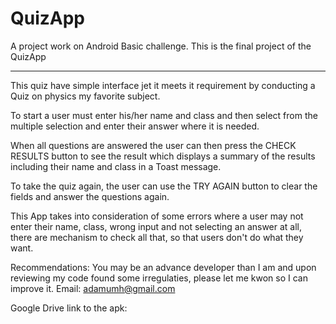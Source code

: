 # QuizApp
A project work on Android Basic challenge.
This is the final project of the QuizApp
****************************************
This quiz have simple interface jet it meets it requirement by conducting a Quiz on 
physics my favorite subject.

To start a user must enter his/her name and class and then select from the multiple
selection and enter their answer where it is needed.

When all questions are answered the user can then press the CHECK RESULTS button to see the result
which displays a summary of the results including their name and class in a Toast message.

To take the quiz again, the user can use the TRY AGAIN button to clear the fields and answer the questions
again.

This App takes into consideration of some errors where a user may not enter their name, class,
wrong input and not selecting an answer at all, there are mechanism to check all that, so that users don't do what they 
want.

Recommendations:
You may be an advance developer than I am and upon reviewing my code found some irregulaties,
please let me kwon so I can improve it. Email: adamumh@gmail.com

Google Drive link to the apk:  

